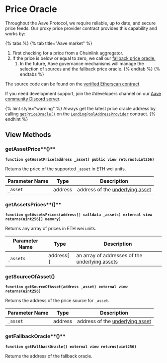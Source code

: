 # Price Oracle

Throughout the Aave Protocol, we require reliable, up to date, and secure price feeds. Our proxy price provider contract provides this capability and works by:

{% tabs %}
{% tab title="Aave market" %}
1. First checking for a price from a Chainlink aggregator.
2. If the price is below or equal to zero, we call our [fallback price oracle.](./#getfallbackoracle)​
   1. In the future, Aave governance mechanisms will manage the selection of sources and the fallback price oracle.
{% endtab %}
{% endtabs %}

The source code can be found on the [verified Etherscan contract](../../deployed-contracts/deployed-contracts.md).

If you need development support, join the #developers channel on our [Aave community Discord server](https://discord.gg/fVaDMqT).

{% hint style="warning" %}
Always get the latest price oracle address by calling [`getPriceOracle()`](../addresses-provider/#getpriceoracle) on the [`LendingPoolAddressProvider`](../addresses-provider/) contract.
{% endhint %}

## View Methods <a href="#view-methods" id="view-methods"></a>

### getAssetPrice**()** <a href="#getassetprice" id="getassetprice"></a>

**`function getAssetPrice(address _asset) public view returns(uint256)`**

Returns the price of the supported `_asset` in ETH wei units.

| Parameter Name | Type    | Description                                                                                         |
| -------------- | ------- | --------------------------------------------------------------------------------------------------- |
| `_asset`       | address | address of the [underlying asset](../../deployed-contracts/deployed-contracts.md#supported-assets)​ |

### getAssetsPrices**()** <a href="#getassetsprices" id="getassetsprices"></a>

**`function getAssetsPrices(address[] calldata _assets) external view returns(uint256[] memory)`**

Returns any array of prices in ETH wei units.

| Parameter Name | Type        | Description                                                                                                        |
| -------------- | ----------- | ------------------------------------------------------------------------------------------------------------------ |
| `_assets`      | address\[ ] | an array of addresses of the [underlying assets](../../deployed-contracts/deployed-contracts.md#supported-assets)​ |

### getSourceOfAsset()

**`function getSourceOfAsset(address _asset) external view returns(uint256)`**

Returns the address of the price source for `_asset`.

| Parameter Name | Type    | Description                                                                                         |
| -------------- | ------- | --------------------------------------------------------------------------------------------------- |
| `_asset`       | address | address of the [underlying asset](../../deployed-contracts/deployed-contracts.md#supported-assets)​ |

### getFallbackOracle**()** <a href="#getfallbackoracle" id="getfallbackoracle"></a>

**`function getFallbackOracle() external view returns(uint256)`**

Returns the address of the fallback oracle.



